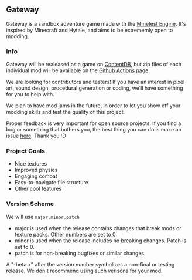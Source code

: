 ## Gateway

Gateway is a sandbox adventure game made with the [Minetest Engine](https://minetest.net).  It's inspired by Minecraft and Hytale, and aims to be extrememly open to modding.

### Info
Gateway will be realeased as a game on [ContentDB](https://content.minetest.net/), but zip files of each individual mod will be available on the [Github Actions page](https://github.com/LuciusofLegend/MT-Gateway/actions)

We are looking for contributors and testers!  If you have an interest in pixel art, sound design, procedural generation or coding, we'll have something for you to help with.

We plan to have mod jams in the future, in order to let you show off your modding skills and test the quality of this project.

Proper feedback is very important for open source projects.  If you find a bug or something that bothers you, the best thing you can do is make an issue [here](https://github.com/LuciusofLegend/MT-Gateway/issues?q=is%3Aissue+is%3Aopen+sort%3Aupdated-desc).  Thank you :D

### Project Goals

- Nice textures
- Improved physics
- Engaging combat
- Easy-to-navigate file structure
- Other cool features

### Version Scheme

We will use `major.minor.patch`

 - major is used when the release contains changes that break mods or texture packs.  Other numbers are set to 0.
 - minor is used when the release includes no breaking changes.  Patch is set to 0.
 - patch is for non-breaking bugfixes or similar changes.
 
 A "-beta.x" after the version number symbolizes a non-final or testing release.  We don't recommend using such verisons for your mod.
